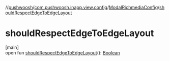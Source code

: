 //[pushwoosh](../../../index.md)/[com.pushwoosh.inapp.view.config](../index.md)/[ModalRichmediaConfig](index.md)/[shouldRespectEdgeToEdgeLayout](should-respect-edge-to-edge-layout.md)

# shouldRespectEdgeToEdgeLayout

[main]\
open fun [shouldRespectEdgeToEdgeLayout](should-respect-edge-to-edge-layout.md)(): [Boolean](https://developer.android.com/reference/kotlin/java/lang/Boolean.html)
